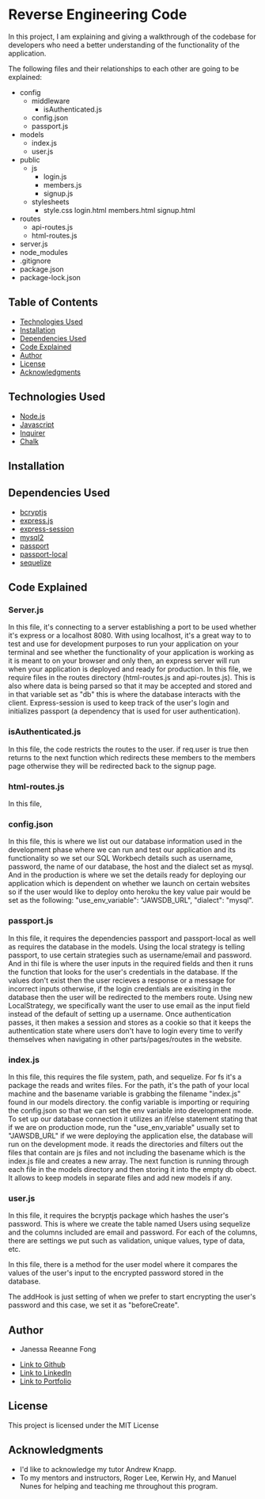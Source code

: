 # Reverse Engineering Code

In this project, I am explaining and giving a walkthrough of the codebase for developers who need a better understanding of the functionality of the application.

The following files and their relationships to each other are going to be explained: 

  * config
    * middleware
        - isAuthenticated.js
    - config.json
    - passport.js
  * models
    - index.js
    - user.js
  * public
    * js
        - login.js
        - members.js
        - signup.js
    * stylesheets
        - style.css
    login.html
    members.html
    signup.html
  * routes
    - api-routes.js
    - html-routes.js
  * server.js
  * node_modules
  * .gitignore
  * package.json
  * package-lock.json

## Table of Contents

* [Technologies Used](#technologies-used)
* [Installation](#installation)
* [Dependencies Used](#dependencies-used)
* [Code Explained](#code-explained)
* [Author](#author)
* [License](#license)
* [Acknowledgments](#acknowledgments)

## Technologies Used

* [Node.js](https://nodejs.org/en/)
* [Javascript](https://developer.mozilla.org/en-US/docs/Web/JavaScript)
* [Inquirer](https://www.npmjs.com/package/inquirer)
* [Chalk](https://www.npmjs.com/package/chalk)

## Installation

## Dependencies Used
  
 * [bcryptjs](#)
 * [express.js](#)
 * [express-session](#)
 * [mysql2](#)
 * [passport](#)
 * [passport-local](#)
 * [sequelize](#)

## Code Explained

### Server.js

In this file, it's connecting to a server establishing a port to be used whether it's express or a localhost 8080. With using localhost, it's a great way to to test and use for development purposes to run your application on your terminal and see whether the functionality of your application is working as it is meant to on your browser and only then, an express server will run when your application is deployed and ready for production. In this file, we require files in the routes directory (html-routes.js and api-routes.js). This is also where data is being parsed so that it may be accepted and stored and in that variable set as "db" this is where the database interacts with the client. Express-session is used to keep track of the user's login and initializes passport (a dependency that is used for user authentication).

### isAuthenticated.js

In this file, the code restricts the routes to the user. if req.user is true then returns to the next function which redirects these members to the members page otherwise they will be redirected back to the signup page.


### html-routes.js

In this file, 


### config.json

In this file, this is where we list out our database information used in the development phase where we can run and test our application and its functionality so we set our SQL Workbech details such as username, password, the name of our database, the host and the dialect set as mysql. And in the production is where we set the details ready for deploying our application which is dependent on whether we launch on certain websites so if the user would like to deploy onto heroku the key value pair would be set as the following: "use_env_variable": "JAWSDB_URL",
"dialect": "mysql".

### passport.js

In this file, it requires the dependencies passport and passport-local as well as requires the database in the models. Using the local strategy is telling passport, to use certain strategies such as username/email and password. And in thi file is where the user inputs in the required fields and then it runs the function that looks for the user's credentials in the database. If the values don't exist then the user recieves a response or a message for incorrect inputs otherwise, if the login credentials are exisiting in the database then the user will be redirected to the members route. Using new LocalStrategy, we specifically want the user to use email as the input field instead of the default of setting up a username. Once authentication passes, it then makes a session and stores as a cookie so that it keeps the authentication state where users don't have to login every time to verify themselves when navigating in other parts/pages/routes in the website.

### index.js

In this file, this requires the file system, path, and sequelize. For fs it's a package the reads and writes files. For the path, it's the path of your local machine and the basename variable is grabbing the filename "index.js" found in our models directory. the config variable is importing or requiring the config.json so that we can set the env variable into development mode. To set up our database connection it utilizes an if/else statement stating that if we are on production mode, run the "use_env_variable" usually set to "JAWSDB_URL" if we were deploying the application else, the database will run on the development mode. it reads the directories and filters out the files that contain are js files and not including the basename which is the index.js file and creates a new array. The next function is running through each file in the models directory and then storing it into the empty db obect. It allows to keep models in separate files and add new models if any.

### user.js

In this file, it requires the bcryptjs package which hashes the user's password. This is where we create the table named Users using sequelize and the columns included are email and password. For each of the columns, there are settings we put such as validation, unique values, type of data, etc.

In this file, there is a method for the user model where it compares the values of the user's input to the encrypted password stored in the database.

The addHook is just setting  of when we prefer to start encrypting the user's password and this case, we set it as "beforeCreate".

## Author

* Janessa Reeanne Fong

- [Link to Github](https://github.com/janessaref)
- [Link to LinkedIn](https://www.linkedin.com/in/janessafong)
- [Link to Portfolio](https://janessaref.github.io/my-portfolio/)

## License

This project is licensed under the MIT License 

## Acknowledgments

* I'd like to acknowledge my tutor Andrew Knapp.
* To my mentors and instructors, Roger Lee, Kerwin Hy, and Manuel Nunes for helping and teaching me throughout this program.
